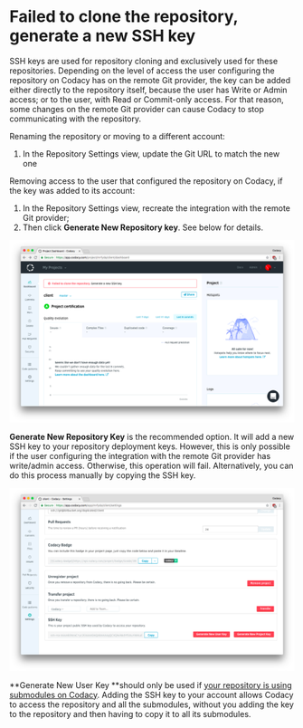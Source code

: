 # Failed to clone the repository, generate a new SSH key

SSH keys are used for repository cloning and exclusively used for these repositories. Depending on the level of access the user configuring the repository on Codacy has on the remote Git provider, the key can be added either directly to the repository itself, because the user has Write or Admin access; or to the user, with Read or Commit-only access.
For that reason, some changes on the remote Git provider can cause Codacy to stop communicating with the repository.

Renaming the repository or moving to a different account:

1.  In the Repository Settings view, update the Git URL to match the new one

Removing access to the user that configured the repository on Codacy, if the key was added to its account:

1.  In the Repository Settings view, recreate the integration with the remote Git provider;
2.  Then click **Generate New Repository key**. See below for details.

![](/images/Screen_Shot_2018-07-08_at_19.58.46.png)

**Generate New Repository Key** is the recommended option. It will add a new SSH key to your repository deployment keys. However, this is only possible if the user configuring the integration with the remote Git provider has write/admin access. Otherwise, this operation will fail.
Alternatively, you can do this process manually by copying the SSH key.

![](/images/Screen_Shot_2018-07-08_at_19.59.04.png)

**Generate New User Key **should only be used if [your repository is using submodules on Codacy](/hc/en-us/articles/360005239394-Submodules-how-to-enable-them-).
Adding the SSH key to your account allows Codacy to access the repository and all the submodules, without you adding the key to the repository and then having to copy it to all its submodules.
